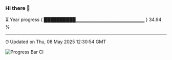 ### Hi there 👋

⏳ Year progress { ██████████▁▁▁▁▁▁▁▁▁▁▁▁▁▁▁▁▁▁▁▁ } 34.94 %

---

⏰ Updated on Thu, 08 May 2025 12:30:54 GMT

![Progress Bar CI](https://github.com/liununu/liununu/workflows/Progress%20Bar%20CI/badge.svg)
